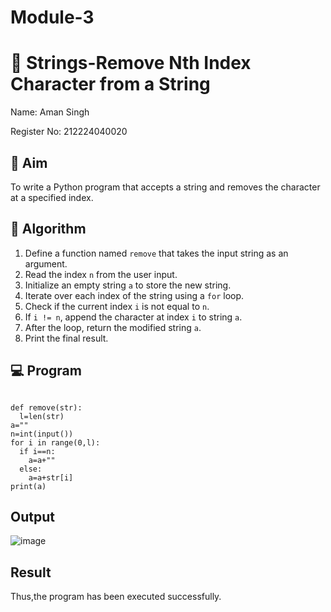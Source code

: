 # Module-3
# 🧹 Strings-Remove Nth Index Character from a String

Name: Aman Singh

Register No: 212224040020

## 🎯 Aim
To write a Python program that accepts a string and removes the character at a specified index.

## 🧠 Algorithm
1. Define a function named `remove` that takes the input string as an argument.
2. Read the index `n` from the user input.
3. Initialize an empty string `a` to store the new string.
4. Iterate over each index of the string using a `for` loop.
5. Check if the current index `i` is not equal to `n`.
6. If `i != n`, append the character at index `i` to string `a`.
7. After the loop, return the modified string `a`.
8. Print the final result.

## 💻 Program
```

def remove(str):
  l=len(str)
a=""
n=int(input())
for i in range(0,l):
  if i==n:
    a=a+""
  else:
    a=a+str[i]
print(a)
```
## Output

![image](https://github.com/user-attachments/assets/f1170fa2-e0e9-47fc-aeb4-9bc0fe79d627)

## Result
Thus,the program has been executed successfully.
